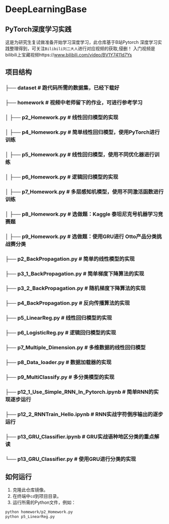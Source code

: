 # DeepLearningBase
## PyTorch深度学习实践
  这是为研究生复试做准备开始学习深度学习，此仓库基于B站Pytorch 深度学习实践整理得到，可关注```Bilibili刘二大人```进行对应视频的获取,侵删！
入门视频是bilibili上宝藏视频https://www.bilibili.com/video/BV1Y7411d7Ys

## 项目结构
### ├── dataset  # 跑代码所需的数据集，已经下载好
### ├── homework # 视频中老师留下的作业，可进行参考学习
### │   ├── p2_Homework.py  # 线性回归模型的实现
### │   ├── p4_Homework.py  # 简单线性回归模型，使用PyTorch进行训练
### │   ├── p5_Homework.py  # 线性回归模型，使用不同优化器进行训练
### │   ├── p6_Homework.py  # 逻辑回归模型的实现
### │   ├── p7_Homework.py  # 多层感知机模型，使用不同激活函数进行训练
### │   ├── p8_Homework.py  # 选做题：Kaggle 泰坦尼克号机器学习竞赛题
### │   ├── p9_Homework.py  # 选做题：使用GRU进行 Otto产品分类挑战赛分类
### ├── p2_BackPropagation.py  # 简单的线性模型的实现
### ├── p3_1_BackPropagation.py  # 简单梯度下降算法的实现
### ├── p3_2_BackPropagation.py  # 随机梯度下降算法的实现
### ├── p4_BackPropagation.py  # 反向传播算法的实现
### ├── p5_LinearReg.py  # 线性回归模型的实现
### ├── p6_LogisticReg.py  # 逻辑回归模型的实现
### ├── p7_Multiple_Dimension.py  # 多维数据的线性回归模型
### ├── p8_Data_loader.py  # 数据加载器的实现
### ├── p9_MultiClassify.py  # 多分类模型的实现
### ├── p12_1_Use_Simple_RNN_In_Pytorch.ipynb # 简单RNN的实现逐步运行
### ├── p12_2_RNNTrain_Hello.ipynb  # RNN实战字符倒序输出的逐步运行
### ├── p13_GRU_Classifier.ipynb   # GRU实战语种地区分类的重点解读
### └── p13_GRU_Classifier.py  # 使用GRU进行分类的实现


## 如何运行

1. 克隆此仓库镜像。
2. 在终端中```cd```到项目目录。
3. 运行所需的Python文件，例如：
```bash
python homework/p2_Homework.py
python p5_LinearReg.py
```
